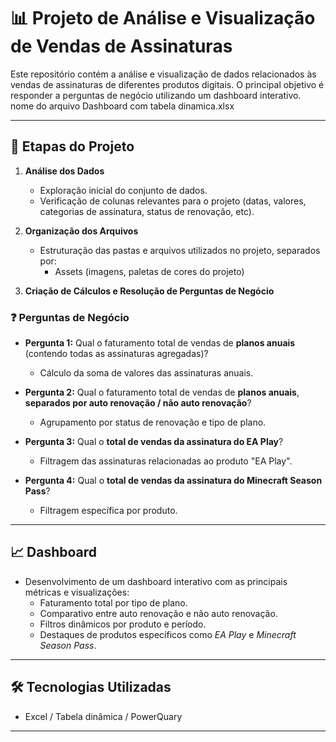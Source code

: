 # 📊 Projeto de Análise e Visualização de Vendas de Assinaturas

Este repositório contém a análise e visualização de dados relacionados às vendas de assinaturas de diferentes produtos digitais. O principal objetivo é responder a perguntas de negócio utilizando um dashboard interativo.
nome do arquivo Dashboard com tabela dinamica.xlsx

---

## 🧪 Etapas do Projeto

1. **Análise dos Dados**
   - Exploração inicial do conjunto de dados.
   - Verificação de colunas relevantes para o projeto (datas, valores, categorias de assinatura, status de renovação, etc).
   
2. **Organização dos Arquivos**
   - Estruturação das pastas e arquivos utilizados no projeto, separados por:
     - Assets (imagens, paletas de cores do projeto)
     

3. **Criação de Cálculos e Resolução de Perguntas de Negócio**

### ❓ Perguntas de Negócio

- **Pergunta 1:** Qual o faturamento total de vendas de **planos anuais** (contendo todas as assinaturas agregadas)?
  - Cálculo da soma de valores das assinaturas anuais.

- **Pergunta 2:** Qual o faturamento total de vendas de **planos anuais**, **separados por auto renovação / não auto renovação**?
  - Agrupamento por status de renovação e tipo de plano.

- **Pergunta 3:** Qual o **total de vendas da assinatura do EA Play**?
  - Filtragem das assinaturas relacionadas ao produto "EA Play".

- **Pergunta 4:** Qual o **total de vendas da assinatura do Minecraft Season Pass**?
  - Filtragem específica por produto.

---

## 📈 Dashboard

- Desenvolvimento de um dashboard interativo com as principais métricas e visualizações:
  - Faturamento total por tipo de plano.
  - Comparativo entre auto renovação e não auto renovação.
  - Filtros dinâmicos por produto e período.
  - Destaques de produtos específicos como *EA Play* e *Minecraft Season Pass*.

---

## 🛠️ Tecnologias Utilizadas

- Excel / Tabela dinâmica / PowerQuary

---


